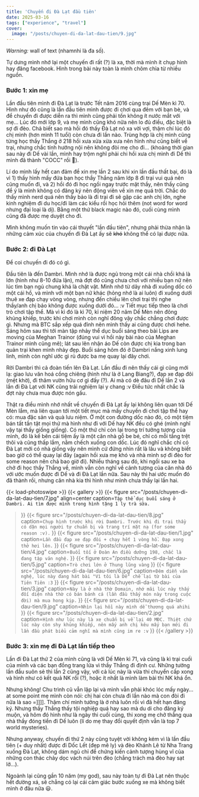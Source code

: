 ```yaml
---
title: 'Chuyến đi Đà Lạt đầu tiên'
date: 2025-03-16
tags: ["experience", "travel"]
cover:
  image: "/posts/chuyen-di-da-lat-dau-tien/9.jpg"
---
```


*Warning:* wall of text (nhamnhi là đa số).

Tự dưng mình nhớ lại một chuyến đi rất (?) là xa, thời mà mình ít chụp hình hay đăng facebook. Hình trong bài này toàn là mình chôm chỉa từ nhiều nguồn.

### Bước 1: xin mẹ
Lần đầu tiên mình đi Đà Lạt là trước Tết năm 2016 cùng trại Dế Mèn kì 70. Hình như đó cũng là lần đầu tiên mình được đi chơi qua đêm với bạn bè, và để chuyến đi được diễn ra thì mình cũng phải tốn không ít nước mắt với mẹ... Lúc đó mới lớp 9, và mẹ mình cũng khó nữa nên lo đủ điều, đặc biệt là sợ đi đèo. Chả biết sao mà hồi đó thấy Đà Lạt nó xa vời vợi, thậm chí lúc đó chị mình (hơn mình 11 tuổi) còn chưa đi lần nào. Trùng hợp là chị mình cũng từng học thầy Thắng ở 218 hồi xưa xửa xừa xưa nên hình như cũng biết về trại, nhưng chắc tính hướng nội nên không đòi mẹ cho đi... (khoảng thời gian sau này đi Dế vài lần, mình hay trộm nghĩ phải chi hồi xưa chị mình đi Dế thì mình đã thành "COCC" rồi 🥲).

Lí do mình lấy hết can đảm đề xin mẹ lần 2 sau khi xin lần đầu thất bại, đó là vì 1) thấy hình mấy đứa bạn học thầy Thắng năm lớp 8 đi trại vui quá nên cũng muốn đi, và 2) hồi đó đi học ngồi ngay trước mặt thầy, nên thầy cũng để ý là mình không có đăng ký nên động viên về xin mẹ quá trời. Chắc do thấy mình nerd quá nên thầy bảo là đi trại đi sẽ gặp các anh chị lớn, nghe kinh nghiệm đi du học/đi làm các kiểu rồi học hỏi thêm (not word for word nhưng đại loại là dị). Bằng một thứ black magic nào đó, cuối cùng mình cũng đã được mẹ duyệt cho đi.

Mình không muốn tin vào cái thuyết "lần đầu tiên", nhưng phải thừa nhận là những cảm xúc của chuyến đi Đà Lạt ấy sẽ ~~khó~~ không thể có lại được nữa.

### Bước 2: đi Đà Lạt

Để coi chuyến đi đó có gì.

Đầu tiên là đến Dambri. Mình nhớ là được ngủ trong một cái nhà chồi khá là lớn (hình như 8-10 đứa lận), mà đợt đó cũng chưa chơi với nhiều bạn nữ nên lúc tìm bạn ngủ chung khá là chật vật. Mình nhớ từ dãy nhà đi xuống dốc có một cái hồ, và mình với một bạn nữ khác (hỏng nhớ là ai luôn) đi xuống dưới thuê xe đạp chạy vòng vòng, nhưng đến chiều lên chơi trại thì nghe thầy/anh chị bảo không được xuống dưới đó... :v Tiết mục tiếp theo là chơi trò chơi tập thể. Mà vì kì đó là kì 70, kỉ niệm 20 năm Dế Mèn nên đông khủng khiếp, trước khi chơi mình còn nghĩ đông vậy chắc chẳng chơi được gì. Nhưng mà BTC sắp xếp quá đỉnh nên mình thấy ai cũng được chơi hehe. Sáng hôm sau thì tới màn tập nhảy thể dục buổi sáng theo bài Lips are moving của Meghan Trainor (đúng vui vì hồi này bài nào của Meghan Trainor mình cũng mê); lát sau lên nhận áo Dế còn được chị kia trong ban quản trại khen mình nhảy đẹp. Buổi sáng hôm đó ở Dambri nắng xinh lung linh, mình còn nghĩ ước gì rủ được ba mẹ quay lại đây chơi.

Rời Dambri thì cả đoàn tiến lên Đà Lạt. Lần đầu đi nên thấy cái gì cũng mới lạ: giao lưu văn hoá cồng chiêng (hình như là ở Lang Biang?), đạp xe đạp đôi (mệt khờ), đi thăm vườn hữu cơ gì đấy (?). Ai mà có dè đâu đi Dế lần 2 và lần đi Đà Lạt với NK cũng trải nghiệm lại y chang :v Điều tức nhất chắc là đợt này chưa mua được nón gấu.

Thật ra điều mình nhớ nhất về chuyến đi Đà Lạt ấy lại không liên quan tới Dế Mèn lắm, mà liên quan tới một tiết mục mà mấy chuyến đi chơi tập thể hay có: mua đặc sản và quà lưu niệm. Ở một con đường dốc nào đó, có một tiệm bán tất tần tật mọi thứ mà hình như đi với Dế hay NK đều có ghé (mình nghĩ vậy tại thấy giống giống). Có một thứ chỉ còn lại trong trí tưởng tượng của mình, đó là kế bên cái tiệm ấy là một căn nhà gỗ be bé, chỉ có mỗi tầng trệt thôi và cũng thấp lắm, nằm chếch xuống con dốc. Lúc đó nghĩ chắc chỉ có Đà Lạt mới có nhà giống vậy nên mình cứ đứng nhìn rất là lâu và không biết bao giờ có thể quay lại đây (again hồi xưa mẹ khó và nhà mình sợ đi đèo for some reason nên chả bao giờ đi). Nhiều tháng sau đó, khi ngồi sau xe ba chở đi học thầy Thắng về, mình vẫn còn nghĩ về cảnh tượng của căn nhà đó với ước muốn được đi Dế và đi Đà Lạt lần nữa. Sau này thì hai ước muốn đó đã thành rồi, nhưng căn nhà kia thì hình như mình chưa thấy lại lần hai.



{{< load-photoswipe >}}
{{< gallery >}}
  {{< figure
    src="/posts/chuyen-di-da-lat-dau-tien/7.jpg"
    align=center
    caption=`Tập thể dục buổi sáng ở Dambri. Ai tìm được mình trong hình tặng 1 ly trà sữa.`
  >}}
  {{< figure
    src="/posts/chuyen-di-da-lat-dau-tien/8.jpg"
    caption=`Chụp hình trước khi rời Dambri. Trước khi đi trại thầy có dặn mọi người tự chuẩn bị và trang trí mặt nạ (for some reason :v).`
  >}}
  {{< figure
    src="/posts/chuyen-di-da-lat-dau-tien/1.jpg"
    caption=`Lần đầu đạp xe đạp đôi + chạy hết 1 vòng hồ. Đạp xong thở hơi lên.`
  >}}
  {{< figure
    src="/posts/chuyen-di-da-lat-dau-tien/4.jpg"
    caption=`Buổi tối ở Đoàn An điều dưỡng 198, chắc là đang tập văn nghệ.`
  >}}
  {{< figure
    src="/posts/chuyen-di-da-lat-dau-tien/5.jpg"
    caption=`Trò chơi lớn ở Thung lũng vàng`
  >}}
  {{< figure
    src="/posts/chuyen-di-da-lat-dau-tien/6.jpg"
    caption=`Đêm diễn văn nghệ, lúc này đang hát bài "Vì tôi là Dế" chế lại từ bài của Tiên Tiên :3`
  >}}
  {{< figure
    src="/posts/chuyen-di-da-lat-dau-tien/3.jpg"
    caption=`Này là ở nhà thờ Domain, nhớ mãi lúc này thấy đối diện nhà thờ có bán bánh cá (lần đầu thấy món này trong cuộc đời) mà mua hong kịp.`
  >}}
  {{< figure
    src="/posts/chuyen-di-da-lat-dau-tien/9.jpg"
    caption=`Nhìn lại hồi này mình dễ thương quá ahihi`
  >}}
  {{< figure
    src="/posts/chuyen-di-da-lat-dau-tien/2.jpg"
    caption=`Hình như lúc này là xe chuẩn bị về lại 40 MĐC. Thiệt chứ lúc này còn shy khủng khiếp, nên mấy anh chị kêu mấy bạn mới đi lần đầu phát biểu cảm nghĩ mà mình cũng im re :v`
  >}}
{{< /gallery >}}


### Bước 3: xin mẹ đi Đà Lạt lần tiếp theo
Lần đi Đà Lạt thứ 2 của mình cũng là với Dế Mèn kì 71, và cũng là kì trại cuối của mình và các bạn đồng trang lứa vì thầy Thắng đi định cư. Những tưởng lần đầu suôn sẻ thì lần 2 cũng vậy, với cả lúc này là vừa thi chuyển cấp xong và hình như có kết quả NK rồi (?), hoặc ít nhất là mình làm bài thi NK khá ổn.

Nhưng không! Chu trình cũ vẫn lặp lại và mình vẫn phải khóc lóc mấy ngày... at some point mẹ mình còn nói: chị hai còn chưa đi lần nào mà con đòi đi nữa là sao =]]]]. Thậm chí mình tưởng là ở nhà luôn rồi vì đã hết hạn đăng ký. Nhưng thầy Thắng thấy tội nghiệp quá hay sao mà du di cho đăng ký muộn, và hôm đó hình như là ngày thi cuối cùng, thi xong mẹ chở thẳng qua nhà thầy đóng tiền đi Dế luôn (lí do mẹ thay đổi quyết định vẫn là top 7 world mysteries).

Nhưng anyway, chuyến đi thứ 2 này cũng tuyệt vời không kém vì là lần đầu tiên (+ duy nhất) được đi Dốc Lết (đẹp mê ly) và đèo Khánh Lê từ Nha Trang xuống Đà Lạt, không dám ngủ chỉ để chứng kiến cảnh tượng hùng vĩ của những con thác chảy dọc vách núi trên đèo (chẳng trách mà đèo hay sạt lở...).

Ngoảnh lại cũng gần 10 năm (my god), sau này toàn tự đi Đà Lạt nên thuộc hết đường xá, sẽ chẳng có lại cái cảm giác bước xuống xe mà không biết mình ở đâu nữa :smiley:.
